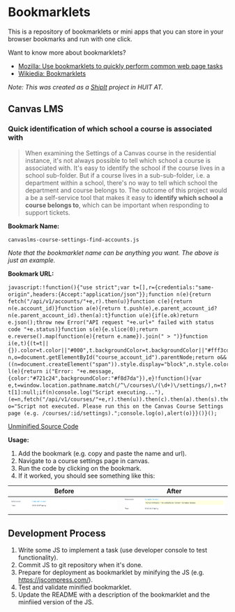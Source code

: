 # Bookmarklets

This is a repository of bookmarklets or mini apps that you can store in your browser bookmarks and run with one click.  

Want to know more about bookmarklets?

- [Mozilla: Use bookmarklets to quickly perform common web page tasks](https://support.mozilla.org/en-US/kb/bookmarklets-perform-common-web-page-tasks)
- [Wikiedia: Bookmarklets](https://en.wikipedia.org/wiki/Bookmarklet)

_Note: This was created as a [ShipIt](https://www.atlassian.com/company/shipit) project in HUIT AT._

## Canvas LMS

### Quick identification of which school a course is associated with 

> When examining the Settings of a Canvas course in the residential instance, it's not always possible to tell which school a course is associated with. It's easy to identify the school if the course lives in a school sub-folder. But if a course lives in a sub-sub-folder, i.e. a department within a school, there's no way to tell which school the department and course belongs to. The outcome of this project would a be a self-service tool that makes it easy to **identify which school a course belongs to**, which can be important when responding to support tickets. 

**Bookmark Name:** 

```
canvaslms-course-settings-find-accounts.js
```

_Note that the bookmarklet name can be anything you want. The above is just an example._

**Bookmark URL:**
```
javascript:!function(){"use strict";var t=[],r={credentials:"same-origin",headers:{Accept:"application/json"}};function n(e){return fetch("/api/v1/accounts/"+e,r).then(u)}function c(e){return n(e.account_id)}function a(e){return t.push(e),e.parent_account_id?n(e.parent_account_id).then(a):t}function u(e){if(e.ok)return e.json();throw new Error("API request "+e.url+" failed with status code "+e.status)}function s(e){e.slice(0);return e.reverse().map(function(e){return e.name}).join(" > ")}function i(e,t){(t=t||{}).color=t.color||"#000",t.backgroundColor=t.backgroundColor||"#fff3cd";var n,o=document.getElementById("course_account_id").parentNode;return o&&((n=document.createElement("span")).style.display="block",n.style.color=t.color,n.style.backgroundColor=t.backgroundColor,n.style.padding=".5em",n.style.marginBottom="1em",n.appendChild(document.createTextNode(e)),o.appendChild(n)),e}function l(e){return i("Error: "+e.message,{color:"#721c24",backgroundColor:"#f8d7da"}),e}!function(){var e,t=window.location.pathname.match(/^\/courses\/(\d+)\/settings/),n=t?t[1]:null;if(n)console.log("Script executing..."),(e=n,fetch("/api/v1/courses/"+e,r).then(u)).then(c).then(a).then(s).then(i).catch(l);else{var o="Script not executed. Please run this on the Canvas Course Settings page (e.g. /courses/:id/settings).";console.log(o),alert(o)}}()}();
```

[Unminified Source Code](canvaslms/course-settings-find-all-accounts.js)

**Usage:**

1. Add the bookmark (e.g. copy and paste the name and url).
2. Navigate to a course settings page in canvas.
3. Run the code by clicking on the bookmark.
4. If it worked, you should see something like this:

| Before | After |
|---|---|
| ![Before](images/canvaslms-course-settings-find-accounts-before.png) | ![After](images/canvaslms-course-settings-find-accounts-after.png) |


## Development Process

1. Write some JS to implement a task (use developer console to test functionality).
2. Commit JS to git repository when it's done.
3. Prepare for deployment as bookmarklet by minifying the JS (e.g. https://jscompress.com/).
4. Test and validate minified bookmarklet.
5. Update the README with a description of the bookmarklet and the minfiied version of the JS.
